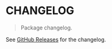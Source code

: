 # CHANGELOG

> Package changelog.

See [GitHub Releases](https://github.com/stdlib-js/math-base-special-cidentity/releases) for the changelog.